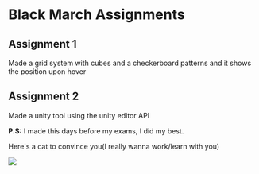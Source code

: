 <h1>Black March Assignments</h1>
<h2>Assignment 1</h2>
<p>Made a grid system with cubes and a checkerboard patterns and it shows the position upon hover</p>
<h2>Assignment 2</h2>
<p>Made a unity tool using the unity editor API</p>
<p><b>P.S:</b> I made this days before my exams, I did my best.</p>
<p>Here's a cat to convince you(I really wanna work/learn with you)</p>
<img src="https://media.giphy.com/media/vFKqnCdLPNOKc/giphy.gif"/>
